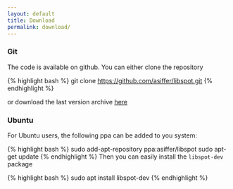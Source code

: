 ```yaml
---
layout: default
title: Download
permalink: download/
---
```


### Git
The code is available on github. You can either clone the repository

{% highlight bash %}
git clone https://github.com/asiffer/libspot.git
{% endhighlight %}

or download the last version archive <a href="https://github.com/asiffer/libspot/archive/master.zip">here</a>

### Ubuntu
For Ubuntu users, the following ppa can be added to you system:

{% highlight bash %}
sudo add-apt-repository ppa:asiffer/libspot
sudo apt-get update	
{% endhighlight %}
Then you can easily install the `libspot-dev` package 

{% highlight bash %}
sudo apt install libspot-dev 
{% endhighlight %}
